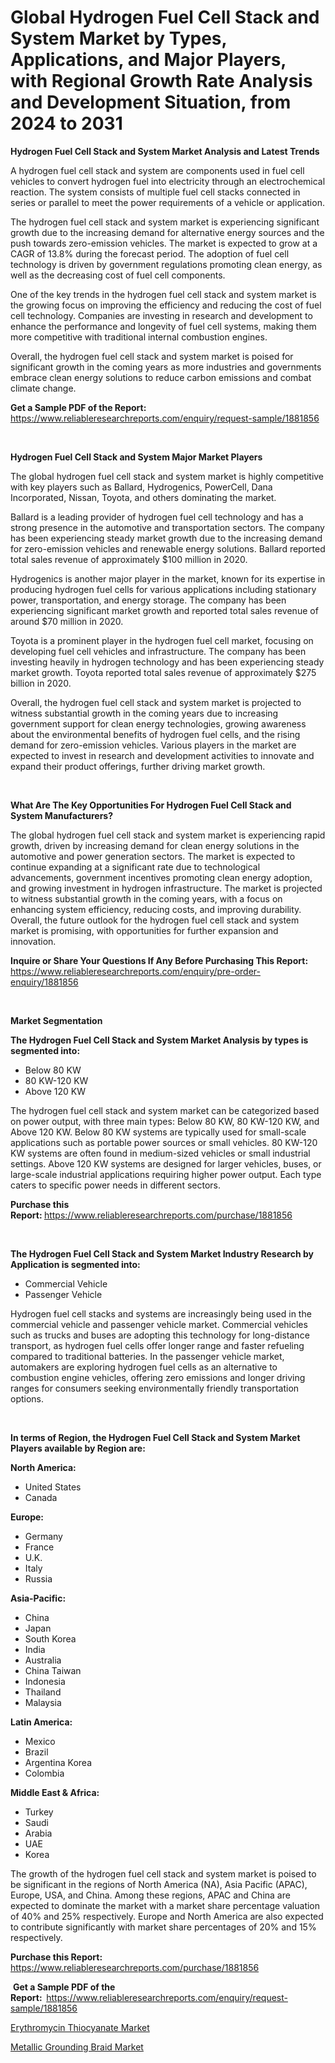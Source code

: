 <p><h1>Global Hydrogen Fuel Cell Stack and System Market by Types, Applications, and Major Players, with Regional Growth Rate Analysis and Development Situation, from 2024 to 2031</h1></p><p><strong>Hydrogen Fuel Cell Stack and System Market Analysis and Latest Trends</strong></p>
<p><p>A hydrogen fuel cell stack and system are components used in fuel cell vehicles to convert hydrogen fuel into electricity through an electrochemical reaction. The system consists of multiple fuel cell stacks connected in series or parallel to meet the power requirements of a vehicle or application.</p><p>The hydrogen fuel cell stack and system market is experiencing significant growth due to the increasing demand for alternative energy sources and the push towards zero-emission vehicles. The market is expected to grow at a CAGR of 13.8% during the forecast period. The adoption of fuel cell technology is driven by government regulations promoting clean energy, as well as the decreasing cost of fuel cell components.</p><p>One of the key trends in the hydrogen fuel cell stack and system market is the growing focus on improving the efficiency and reducing the cost of fuel cell technology. Companies are investing in research and development to enhance the performance and longevity of fuel cell systems, making them more competitive with traditional internal combustion engines.</p><p>Overall, the hydrogen fuel cell stack and system market is poised for significant growth in the coming years as more industries and governments embrace clean energy solutions to reduce carbon emissions and combat climate change.</p></p>
<p><strong>Get a Sample PDF of the Report:&nbsp;</strong> <a href="https://www.reliableresearchreports.com/enquiry/request-sample/1881856">https://www.reliableresearchreports.com/enquiry/request-sample/1881856</a></p>
<p>&nbsp;</p>
<p><strong>Hydrogen Fuel Cell Stack and System Major Market Players</strong></p>
<p><p>The global hydrogen fuel cell stack and system market is highly competitive with key players such as Ballard, Hydrogenics, PowerCell, Dana Incorporated, Nissan, Toyota, and others dominating the market. </p><p>Ballard is a leading provider of hydrogen fuel cell technology and has a strong presence in the automotive and transportation sectors. The company has been experiencing steady market growth due to the increasing demand for zero-emission vehicles and renewable energy solutions. Ballard reported total sales revenue of approximately $100 million in 2020.</p><p>Hydrogenics is another major player in the market, known for its expertise in producing hydrogen fuel cells for various applications including stationary power, transportation, and energy storage. The company has been experiencing significant market growth and reported total sales revenue of around $70 million in 2020.</p><p>Toyota is a prominent player in the hydrogen fuel cell market, focusing on developing fuel cell vehicles and infrastructure. The company has been investing heavily in hydrogen technology and has been experiencing steady market growth. Toyota reported total sales revenue of approximately $275 billion in 2020.</p><p>Overall, the hydrogen fuel cell stack and system market is projected to witness substantial growth in the coming years due to increasing government support for clean energy technologies, growing awareness about the environmental benefits of hydrogen fuel cells, and the rising demand for zero-emission vehicles. Various players in the market are expected to invest in research and development activities to innovate and expand their product offerings, further driving market growth.</p></p>
<p>&nbsp;</p>
<p><strong>What Are The Key Opportunities For Hydrogen Fuel Cell Stack and System Manufacturers?</strong></p>
<p><p>The global hydrogen fuel cell stack and system market is experiencing rapid growth, driven by increasing demand for clean energy solutions in the automotive and power generation sectors. The market is expected to continue expanding at a significant rate due to technological advancements, government incentives promoting clean energy adoption, and growing investment in hydrogen infrastructure. The market is projected to witness substantial growth in the coming years, with a focus on enhancing system efficiency, reducing costs, and improving durability. Overall, the future outlook for the hydrogen fuel cell stack and system market is promising, with opportunities for further expansion and innovation.</p></p>
<p><strong>Inquire or Share Your Questions If Any Before Purchasing This Report:</strong> <a href="https://www.reliableresearchreports.com/enquiry/pre-order-enquiry/1881856">https://www.reliableresearchreports.com/enquiry/pre-order-enquiry/1881856</a></p>
<p>&nbsp;</p>
<p><strong>Market Segmentation</strong></p>
<p><strong>The Hydrogen Fuel Cell Stack and System Market Analysis by types is segmented into:</strong></p>
<p><ul><li>Below 80 KW</li><li>80 KW-120 KW</li><li>Above 120 KW</li></ul></p>
<p><p>The hydrogen fuel cell stack and system market can be categorized based on power output, with three main types: Below 80 KW, 80 KW-120 KW, and Above 120 KW. Below 80 KW systems are typically used for small-scale applications such as portable power sources or small vehicles. 80 KW-120 KW systems are often found in medium-sized vehicles or small industrial settings. Above 120 KW systems are designed for larger vehicles, buses, or large-scale industrial applications requiring higher power output. Each type caters to specific power needs in different sectors.</p></p>
<p><strong>Purchase this Report:&nbsp;</strong><a href="https://www.reliableresearchreports.com/purchase/1881856">https://www.reliableresearchreports.com/purchase/1881856</a></p>
<p>&nbsp;</p>
<p><strong>The Hydrogen Fuel Cell Stack and System Market Industry Research by Application is segmented into:</strong></p>
<p><ul><li>Commercial Vehicle</li><li>Passenger Vehicle</li></ul></p>
<p><p>Hydrogen fuel cell stacks and systems are increasingly being used in the commercial vehicle and passenger vehicle market. Commercial vehicles such as trucks and buses are adopting this technology for long-distance transport, as hydrogen fuel cells offer longer range and faster refueling compared to traditional batteries. In the passenger vehicle market, automakers are exploring hydrogen fuel cells as an alternative to combustion engine vehicles, offering zero emissions and longer driving ranges for consumers seeking environmentally friendly transportation options.</p></p>
<p>&nbsp;</p>
<p><strong>In terms of Region, the Hydrogen Fuel Cell Stack and System Market Players available by Region are:</strong></p>
<p>
    <p> <strong> North America: </strong>
        <ul>
            <li>United States</li>
            <li>Canada</li>
        </ul>
        </p> 
    <p> <strong> Europe: </strong>
        <ul>
            <li>Germany</li>
            <li>France</li>
            <li>U.K.</li>
            <li>Italy</li>
            <li>Russia</li>
        </ul>
        </p> 
    <p> <strong> Asia-Pacific: </strong>
        <ul>
            <li>China</li>
            <li>Japan</li>
            <li>South Korea</li>
            <li>India</li>
            <li>Australia</li>
            <li>China Taiwan</li>
            <li>Indonesia</li>
            <li>Thailand</li>
            <li>Malaysia</li>
        </ul>
        </p> 
    <p> <strong> Latin America: </strong>
        <ul>
            <li>Mexico</li>
            <li>Brazil</li>
            <li>Argentina Korea</li>
            <li>Colombia</li>
        </ul>
        </p> 
    <p> <strong> Middle East & Africa: </strong>
        <ul>
            <li>Turkey</li>
            <li>Saudi</li>
            <li>Arabia</li>
            <li>UAE</li>
            <li>Korea</li>
        </ul>
    </p>
    </p>
<p><p>The growth of the hydrogen fuel cell stack and system market is poised to be significant in the regions of North America (NA), Asia Pacific (APAC), Europe, USA, and China. Among these regions, APAC and China are expected to dominate the market with a market share percentage valuation of 40% and 25% respectively. Europe and North America are also expected to contribute significantly with market share percentages of 20% and 15% respectively.</p></p>
<p><strong>Purchase this Report: </strong><a href="https://www.reliableresearchreports.com/purchase/1881856">https://www.reliableresearchreports.com/purchase/1881856</a></p>
<p>&nbsp;<strong>Get a Sample PDF of the Report:&nbsp;&nbsp;</strong><a href="https://www.reliableresearchreports.com/enquiry/request-sample/1881856">https://www.reliableresearchreports.com/enquiry/request-sample/1881856</a></p>
<p><strong></strong></p>
<p><p><a href="https://crocus-run-b5a.notion.site/Erythromycin-Thiocyanate-Market-Size-Focuses-on-Market-Dynamics-In-Depth-Analysis-and-Future-Projec-0e92e553d0cc4111ad0f36a16b06a5b3">Erythromycin Thiocyanate Market</a></p><p><a href="https://github.com/santosh758595/Market-Research-Report-List-4/blob/main/metallic-grounding-braid-market.md">Metallic Grounding Braid Market</a></p></p>